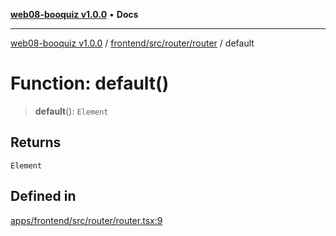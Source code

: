 [**web08-booquiz v1.0.0**](../../../../../README.md) • **Docs**

***

[web08-booquiz v1.0.0](../../../../../modules.md) / [frontend/src/router/router](../README.md) / default

# Function: default()

> **default**(): `Element`

## Returns

`Element`

## Defined in

[apps/frontend/src/router/router.tsx:9](https://github.com/boostcampwm-2024/web08-BooQuiz/blob/7476b6206e2a8c55cace72cc6ee6a8796386519f/apps/frontend/src/router/router.tsx#L9)
